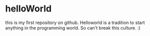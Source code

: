 # helloWorld
this is my first repository on github. Helloworld is a tradition to start anything in the programming world. So can't break this culture. :)
